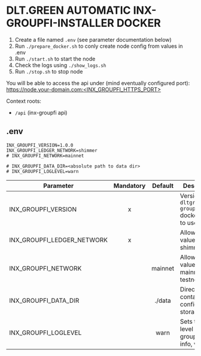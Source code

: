 # DLT.GREEN AUTOMATIC INX-GROUPFI-INSTALLER DOCKER

1. Create a file named `.env` (see parameter documentation below)
2. Run `./prepare_docker.sh` to conly create node config from values in .env
3. Run `./start.sh` to start the node
4. Check the logs using `./show_logs.sh`
5. Run `./stop.sh` to stop node

You will be able to access the api under (mind eventually configured port):
https://node.your-domain.com:<INX_GROUPFI_HTTPS_PORT>

Context roots:
- `/api` (inx-groupfi api)

## .env

```
INX_GROUPFI_VERSION=1.0.0
INX_GROUPFI_LEDGER_NETWORK=shimmer
# INX_GROUPFI_NETWORK=mainnet

# INX_GROUPFI_DATA_DIR=<absolute path to data dir>
# INX_GROUPFI_LOGLEVEL=warn
```

| Parameter                  | Mandatory | Default | Description                                           |
| -------------------------- | :-------: | :-----: | ----------------------------------------------------- |
| INX_GROUPFI_VERSION        |     x     |         | Version of `dltgreen/inx-groupfi` docker image to use |
| INX_GROUPFI_LEDGER_NETWORK |     x     |         | Allowed values: iota, shimmer                         |
| INX_GROUPFI_NETWORK        |           | mainnet | Allowed values: mainnet, testnet                      |
| INX_GROUPFI_DATA_DIR       |           | ./data  | Directory containing configuration, storage etc.      |
| INX_GROUPFI_LOGLEVEL       |           |  warn   | Sets the log level of inx-groupfi. e.g. info, warn    |